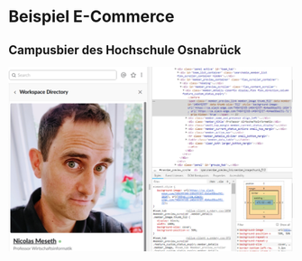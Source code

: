 # Beispiel E-Commerce

## Campusbier des Hochschule Osnabrück

![Screenshot des Campusbier-Webshops \(Februar 2020\).](../../.gitbook/assets/image%20%2811%29.png)


